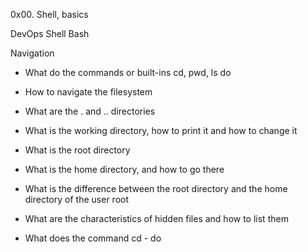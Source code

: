 0x00. Shell, basics

DevOps Shell Bash

Navigation

 - What do the commands or built-ins cd, pwd, ls do

 - How to navigate the filesystem

 - What are the . and .. directories

 - What is the working directory, how to print it and how to change it

 - What is the root directory

 - What is the home directory, and how to go there

 - What is the difference between the root directory and the home directory of the user root

 - What are the characteristics of hidden files and how to list them

 - What does the command cd - do
